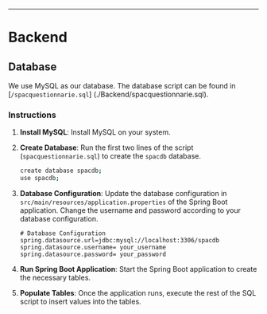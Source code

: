
---

# Backend

## Database 

We use MySQL as our database. The database script can be found in [`/spacquestionnarie.sql`] (./Backend/spacquestionnarie.sql).

### Instructions

1. **Install MySQL**: Install MySQL on your system.

3. **Create Database**: Run the first two lines of the script (`spacquestionnarie.sql`) to create the `spacdb` database.

    ```bash
    create database spacdb;
    use spacdb;
    ```

4. **Database Configuration**: Update the database configuration in `src/main/resources/application.properties` of the Spring Boot application. Change the username and password according to your database configuration.

    ```properties
    # Database Configuration
    spring.datasource.url=jdbc:mysql://localhost:3306/spacdb
    spring.datasource.username= your_username
    spring.datasource.password= your_password
    ```

5. **Run Spring Boot Application**: Start the Spring Boot application to create the necessary tables.

6. **Populate Tables**: Once the application runs, execute the rest of the SQL script to insert values into the tables.


